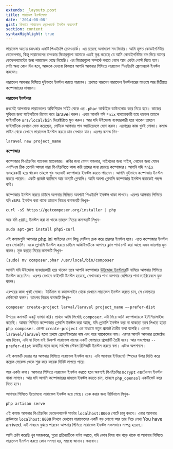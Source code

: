 ```yaml
---
extends: _layouts.post
title: লারাভেল ইনস্টলেশন
date: '2014-08-08'
gist: কিভাবে লারাভেল ফ্রেমওয়ার্ক ইনস্টল করবেন?
section: content
syntaxHighlight: true
---
```


লারাভেল অত্যন্ত চমৎকার একটি পিএইচপি ফ্রেমওয়ার্ক। এর রয়েছে অসাধারণ সব ফিচার। আমি মূলত কোডইগনিটার ডেভেলপার, কিন্তু লারাভেলের চমৎকার ফিচারগুলো আমাকে এতই মুগ্ধ করেছে যে আমি কোডইগনিটার বাদ দিয়ে আমার ডেভেলপমেন্টের জন্য লারাভেল বেছে নিয়েছি। এর ফিচারগুলো সম্পর্কে বলতে গেলে আর একটা পোস্ট দিতে হবে। সেটা অন্য কোন দিন হবে, আজকে দেখবো কিভাবে আপনি আপনার পিসিতে লারাভেল পিএইচপি ফ্রেমওয়ার্ক ইনস্টল করবেন।

লারাভেল আপনার পিসিতে দুইভাবে ইনস্টল করতে পারবেন। প্রথমত পারবেন লারাভেল ইনস্টলারের মাধ্যমে আর দ্বিতীয়ত কম্পোজারের মাধ্যমে।

**লারাভেল ইনস্টলার**

প্রথমেই আপনাকে লারাভেলের অফিশিয়াল সাইট থেকে এর `.phar` আর্কাইভ ডাউনলোড করে নিতে হবে। কাজের সুবিধার জন্য ফাইলটিকে রিনেম করে laravel করুন। এবার আপনি যদি `*nix` ব্যবহারকারী হয়ে থাকেন তাহলে ফাইলটিকে `urs/local/bin` ডিরেক্টরিতে মুভ করুন। আর যদি উইন্ডোজ ব্যবহারকারী হয়ে থাকেন তাহলে ফাইলটিকে যেখানে সেভ করেছেন, সেটিকে আপনার পাথ ভ্যারিয়েবলে যোগ করুন। এরপরের কাজ খুবই সোজা। কমান্ড লাইন থেকে যেখানে লারাভেল ইনস্টল করতে চান সেখানে যান। এরপর কমান্ড দিন-

```
laravel new project_name
```

**কম্পোজার**

কম্পোজার পিএইচপির প্যাকেজ ম্যানেজার। রুবির জন্য যেমন বান্ডলার, পাইথনের জন্য পাইপ, নোডের জন্য যেমন এনপিএম ঠিক তেমনি আমরা যারা পিএইচপিতে কাজ করি তাদের জন্য রয়েছে কম্পোজার। আপনি যদি `*nix` ব্যবহারকারী হয়ে থাকেন তাহলে খুব সহজেই কম্পোজার ইনস্টল করতে পারবেন। আপনি দুইভাবে কম্পোজার ইনস্টল করতে পারেন। একটি প্রজেক্ট ব্যাসিসে আর অন্যটি গ্লোবালি। আমি অবশ্য গ্লোবালি কম্পোজার ইনস্টল করাকেই পছন্দ করি।

কম্পোজার ইনস্টল করতে চাইলে আপনার পিসিতে অবশ্যই পিএইচপি ইনস্টল থাকা লাগবে। এরপর আপনার পিসিতে যদি `cURL` ইনস্টল করা থাকে তাহলে নিচের কমান্ডরটি লিখুন-

```
curl -sS https://getcomposer.org/installer | php
```

আর যদি `cURL` ইনস্টল করা না থাকে তাহলে নিচের কমান্ডরটি লিখুন-

```
sudo apt-get install php5-curl
```

এই কমান্ডগুলি আপনার php.ini ফাইলের বেশ কিছু সেটিংস চেক করে তারপর ইনস্টল হবে। এতে কম্পোজার ইনস্টল হবে লোকালি। একে গ্লোবালি ইনস্টল করতে চাইলে আর্কাইভটিকে আপনার ক্লাস পাথ সেট করা আছে এমন জায়গায় মুভ করুন। মুভ করতে নিচের কমান্ডটি লিখুন-

```
(sudo) mv composer.phar /usr/local/bin/composer
```

আপনি যদি উইন্ডোজ ব্যবহারকারী হয়ে থাকেন তবে আপনি কম্পোজার [উইন্ডোজ ইনস্টলার](https://getcomposer.org/Composer-Setup.exe)টি নামিয়ে আপনার পিসিতে ইনস্টল করে নিন। এরপর যেখানে ফাইলটি ইনস্টল হয়েছে, সেখানকার পাথ আপনার মেশিনের পাথ ভ্যারিয়েবলে যুক্ত করুন।

এরপরের কাজ খুবই সোজা। টার্মিনাল বা কমান্ডলাইন থেকে যেখানে লারাভেল ইনস্টল করতে চান, সে ফোল্ডারে নেভিগেট করুন। তারপর নিচের কমান্ডটি লিখুন-

```
composer create-project larval/laravel project_name –-prefer-dist
```

উপরের কমান্ডটি একটু ব্যাখ্যা করি। প্রথমে আমি লিখেছি `composer`. এটা দিয়ে আমি কম্পোজারকে ইনিশিয়ালাইজ করেছি। আমার পিসিতে কম্পোজার গ্লোবালি ইনস্টল করা আছে, যদি গ্লোবালি ইনস্টল করা না থাকতো তবে লিখতে হতো `php composer`. এরপর `create-project` এর মাধ্যমে নতুন প্রজেক্ট তৈরীর কথা বলেছি। এরপর `laravel/laravel` হলো প্রথমে প্রোভাইডারের নাম এবং পরে প্যাকেজের নাম। এরপর আপনি আপনার প্রজেক্টের নাম দিবেন, এটা না দিলে বাই ডিফল্ট লারাভেল নামের একটি ফোল্ডারে প্রজেক্টটি তৈরী হবে। আর সবশেষের `--prefer-dist` কথাটির মানে হচ্ছে সর্বশেষ স্টেবল রিলিজটি ইনস্টল করতে বলা। এটাও অপশনাল।

এই কমান্ডটি দেয়ার পর আপনার পিসিতে লারাভেল ইনস্টল হবে। এটা আপনার ইন্টারনেট স্পিডের উপর ভিত্তি করে কয়েক সেকেন্ড থেকে শুরু করে কয়েক মিনিট লাগতে পারে।

আর একটা কথা। আপনার পিসিতে লারাভেল ইনস্টল করতে হলে অবশ্যই পিএইচপির `mcrypt` এক্সটেনশন ইনস্টল থাকা লাগবে। আর যদি আপনি কম্পোজারের মাধ্যমে ইনস্টল করতে চান, তাহলে `php_openssl` একটিভেট করে নিতে হবে।

আপনার পিসিতে ইতোমধ্যে লারাভেল ইনস্টল হয়ে গেছে। চেক করার জন্য টার্মিনালে লিখুন-

```
php artisan serve
```

এই কমান্ড আপনার পিএইচপির ডেভেলপমেন্ট সার্ভার `localhost:8000` পোর্টে চালু করবে। এবার আপনার ব্রাউজারে `localhost:8000` লিখলে দেখবেন লারাভেলের একটি বড় লোগো আর তার নিচে লেখা You have arrived. এই মাধ্যমে বুঝতে পারবেন আপনার পিসিতে লারাভেল ইনস্টল সফলভাবে সম্পন্ন হয়েছে।

আমি চেষ্টা করেছি খুব সহজকরে, পুরো প্রক্রিয়াটিকে বর্ণনা করতে, যদি কোন বিষয় বাদ পড়ে থাকে বা আপনার পিসিতে লারাভেল ইনস্টল করতে কোন সমস্যা হয়, মন্তব্যে জানান। ধন্যবাদ।
